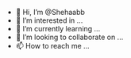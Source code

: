 - 👋 Hi, I’m @Shehaabb
- 👀 I’m interested in ...
- 🌱 I’m currently learning ...
- 💞️ I’m looking to collaborate on ...
- 📫 How to reach me ...

<!---
Shehaabb/Shehaabb is a ✨ special ✨ repository because its `README.md` (this file) appears on your GitHub profile.
You can click the Preview link to take a look at your changes.
--->
